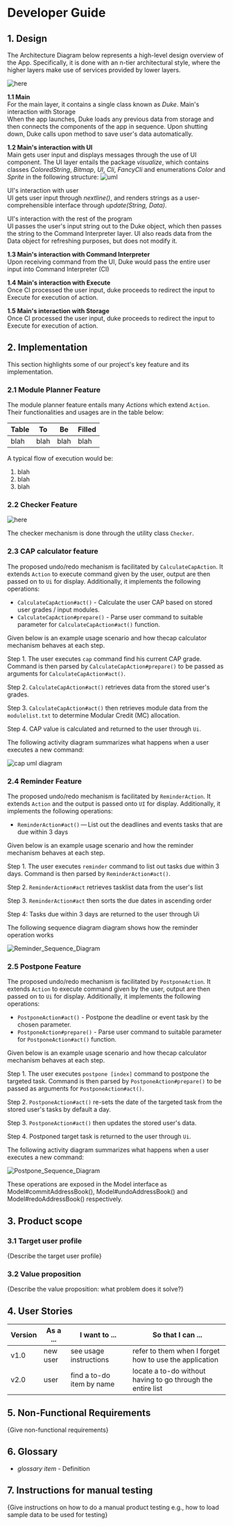 # Developer Guide

## 1. Design
The Architecture Diagram below represents a high-level design overview of the App. Specifically, it is done with an n-tier architectural style, where the higher layers make use of services provided by lower layers. 

![here](Architecture_Diagram.PNG)

**1.1 Main**<br>
For the main layer, it contains a single class known as *Duke*. 
Main's interaction with Storage<br>
When the app launches, Duke loads any previous data from storage and then connects the components of the app in sequence. Upon shutting down,  Duke calls upon method to save user's data automatically.  

**1.2 Main's interaction with UI**<br>
Main gets user input and displays messages through the use of UI component. 
The UI layer entails the package *visualize*, which contains classes *ColoredString*, *Bitmap*, *UI*, *Cli*, 
*FancyCli* and enumerations *Color* and *Sprite* in the following structure:
![uml](Package%20visualize.png)

UI's interaction with user<br>
UI gets user input through *nextline()*, and renders strings as a user-comprehensible interface through 
*update(String, Data)*.

UI's interaction with the rest of the program<br>
UI passes the user's input string out to the Duke object, which then passes the string to the Command Interpreter layer.
UI also reads data from the Data object for refreshing purposes, but does not modify it.

**1.3 Main's interaction with Command Interpreter**<br>
Upon receiving command from the UI, Duke would pass the entire user input into Command Interpreter (CI)

**1.4 Main's interaction with Execute**<br>
Once CI processed the user input, duke proceeds to redirect the input to Execute for execution of action. 

**1.5 Main's interaction with Storage**<br>
Once CI processed the user input, duke proceeds to redirect the input to Execute for execution of action. 


## 2. Implementation<br>
This section highlights some of our project's key feature and its implementation. 

### 2.1 Module Planner Feature

The module planner feature entails many *Actions* which extend `Action`. Their functionalities and usages
are in the table below:

|Table|To|Be|Filled|
|-----|---|---|------|
|blah|blah|blah|blah|

A typical flow of execution would be:
1. blah
1. blah
1. blah

### 2.2 Checker Feature 
![here](Checker_Diagram.PNG)

The checker mechanism is done through the utility class `Checker`. 

### 2.3 CAP calculator feature

The proposed undo/redo mechanism is facilitated by `CalculateCapAction`. It extends `Action` to execute command given by the user, output are then passed on to `Ui` for display. 
Additionally, it implements the following operations:

* `CalculateCapAction#act()` - Calculate the user CAP based on stored user grades / input modules.
* `CalculateCapAction#prepare()` - Parse user command to suitable parameter for `CalculateCapAction#act()` function.

Given below is an example usage scenario and how thecap calculator mechanism behaves at each step.

Step 1. The user executes `cap` command find his current CAP grade. Command is then parsed by `CalculateCapAction#prepare()` to be passed as arguments for `CalculateCapAction#act()`.

Step 2. `CalculateCapAction#act()` retrieves data from the stored user's grades.

Step 3. `CalculateCapAction#act()` then retrieves module data from the `modulelist.txt` to determine Modular Credit (MC) allocation.

Step 4. CAP value is calculated and returned to the user through `Ui`.

The following activity diagram summarizes what happens when a user executes a new command:

![cap uml diagram](./Cap_Calculator_Diagram.JPG)


### 2.4 Reminder Feature

The proposed undo/redo mechanism is facilitated by `ReminderAction`. It extends `Action` and the output is passed onto `UI` for display. Additionally, it implements the following operations:

* `ReminderAction#act()` — List out the deadlines and events tasks that are due within 3 days

Given below is an example usage scenario and how the reminder mechanism behaves at each step.

Step 1. The user executes `reminder` command to list out tasks due within 3 days. Command is then parsed by `ReminderAction#act()`.

Step 2. `ReminderAction#act` retrieves tasklist data from the user's list

Step 3. `ReminderAction#act` then sorts the due dates in ascending order

Step 4: Tasks due within 3 days are returned to the user through Ui

The following sequence diagram diagram shows how the reminder operation works

![Reminder_Sequence_Diagram](./ReminderAction_Sequence_Diagram.png)

### 2.5 Postpone Feature

The proposed undo/redo mechanism is facilitated by `PostponeAction`. It extends `Action` to execute command given by the user, output are then passed on to `Ui` for display. 
Additionally, it implements the following operations:

* `PostponeAction#act()` - Postpone the deadline or event task by the chosen parameter.
* `PostponeAction#prepare()` - Parse user command to suitable parameter for `PostponeAction#act()` function.

Given below is an example usage scenario and how thecap calculator mechanism behaves at each step.

Step 1. The user executes `postpone [index]` command to postpone the targeted task. Command is then parsed by `PostponeAction#prepare()` to be passed as arguments for `PostponeAction#act()`.

Step 2. `PostponeAction#act()` re-sets the date of the targeted task from the stored user's tasks by default a day.

Step 3. `PostponeAction#act()` then updates the stored user's data.

Step 4. Postponed target task is returned to the user through `Ui`.

The following activity diagram summarizes what happens when a user executes a new command:

![Postpone_Sequence_Diagram](./PostponeAction_Sequence_Diagram.png)

These operations are exposed in the Model interface as Model#commitAddressBook(), Model#undoAddressBook() and Model#redoAddressBook() respectively.

## 3. Product scope
### 3.1 Target user profile

{Describe the target user profile}

### 3.2 Value proposition

{Describe the value proposition: what problem does it solve?}

## 4. User Stories

|Version| As a ... | I want to ... | So that I can ...|
|--------|----------|---------------|------------------|
|v1.0|new user|see usage instructions|refer to them when I forget how to use the application|
|v2.0|user|find a to-do item by name|locate a to-do without having to go through the entire list|

## 5. Non-Functional Requirements

{Give non-functional requirements}

## 6. Glossary

* *glossary item* - Definition

## 7. Instructions for manual testing

{Give instructions on how to do a manual product testing e.g., how to load sample data to be used for testing}
<!--stackedit_data:
eyJoaXN0b3J5IjpbMTYwMDMyODcwMCwyMDExMzUzNF19
-->